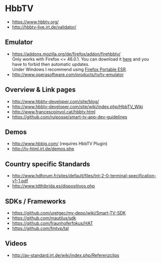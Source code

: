 # HbbTV

- https://www.hbbtv.org/
- http://hbbtv-live.irt.de/validator/


## Emulator

- https://addons.mozilla.org/de/firefox/addon/firehbbtv/  
  Only works with Firefox <= 46.0.1. You can download it [here](https://ftp.mozilla.org/pub/firefox/releases/46.0.1/) and you have to forbid then automatic updates.  
  Under Windows I recommend using [Firefox Portable ESR](http://portableapps.com/apps/internet/firefox-portable-esr).
- http://www.operasoftware.com/products/tv/tv-emulator


## Overview & Link pages

- http://www.hbbtv-developer.com/site/blog/
- http://www.hbbtv-developer.com/site/wiki/index.php/HbbTV_Wiki
- http://www.francescpinyol.cat/hbbtv.html
- https://github.com/ruiposse/smart-tv-app-dev-guidelines


## Demos

- http://www.hbbig.com/ (requires HbbTV Plugin)
- http://tv-html.irt.de/demos.php


## Country specific Standards

- http://www.hdforum.fr/sites/default/files/tnt-2-0-terminal-specification-v1-1.pdf
- http://www.tdthibrida.es/dispositivos.php


## SDKs / Frameworks

- https://github.com/uretgec/my-depo/wiki/Smart-TV-SDK
- https://github.com/mautilus/sdk
- https://github.com/fraunhoferfokus/HAT
- https://github.com/fmtvp/tal

## Videos

- http://av-standard.irt.de/wiki/index.php/Referenzclips
